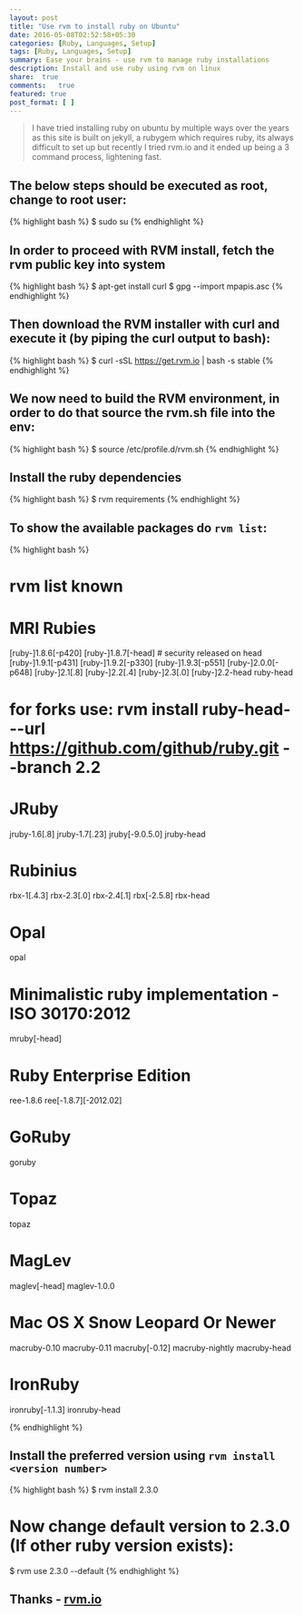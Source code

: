 ```yaml
---
layout: post
title: "Use rvm to install ruby on Ubuntu"
date: 2016-05-08T02:52:58+05:30
categories: [Ruby, Languages, Setup]
tags: [Ruby, Languages, Setup]
summary: Ease your brains - use rvm to manage ruby installations
description: Install and use ruby using rvm on linux
share:  true
comments:   true
featured: true
post_format: [ ]
---
```


> I have tried installing ruby on ubuntu by multiple ways over the years as this site is built on jekyll, a rubygem which requires ruby, its always difficult to set up but recently I tried rvm.io and it ended up being a 3 command process, lightening fast.

## The below steps should be executed as root, change to root user:

{% highlight bash %}
$ sudo su
{% endhighlight %}

## In order to proceed with RVM install, fetch the rvm public key into system

{% highlight bash %}
$ apt-get install curl
$ gpg --import mpapis.asc
{% endhighlight %}

## Then download the RVM installer with curl and execute it (by piping the curl output to bash):
{% highlight bash %}
$ curl -sSL https://get.rvm.io | bash -s stable
{% endhighlight %}

## We now need to build the RVM environment, in order to do that source the rvm.sh file into the env:
{% highlight bash %}
$ source /etc/profile.d/rvm.sh
{% endhighlight %}

## Install the ruby dependencies
{% highlight bash %}
$ rvm requirements
{% endhighlight %}

## To show the available packages do `rvm list`:
{% highlight bash %}
# rvm list known
# MRI Rubies
[ruby-]1.8.6[-p420]
[ruby-]1.8.7[-head] # security released on head
[ruby-]1.9.1[-p431]
[ruby-]1.9.2[-p330]
[ruby-]1.9.3[-p551]
[ruby-]2.0.0[-p648]
[ruby-]2.1[.8]
[ruby-]2.2[.4]
[ruby-]2.3[.0]
[ruby-]2.2-head
ruby-head

# for forks use: rvm install ruby-head-<name> --url https://github.com/github/ruby.git --branch 2.2

# JRuby
jruby-1.6[.8]
jruby-1.7[.23]
jruby[-9.0.5.0]
jruby-head

# Rubinius
rbx-1[.4.3]
rbx-2.3[.0]
rbx-2.4[.1]
rbx[-2.5.8]
rbx-head

# Opal
opal

# Minimalistic ruby implementation - ISO 30170:2012
mruby[-head]

# Ruby Enterprise Edition
ree-1.8.6
ree[-1.8.7][-2012.02]

# GoRuby
goruby

# Topaz
topaz

# MagLev
maglev[-head]
maglev-1.0.0

# Mac OS X Snow Leopard Or Newer
macruby-0.10
macruby-0.11
macruby[-0.12]
macruby-nightly
macruby-head

# IronRuby
ironruby[-1.1.3]
ironruby-head

{% endhighlight %}

## Install the preferred version using `rvm install <version number>`

{% highlight bash %}
$ rvm install 2.3.0

# Now change default version to 2.3.0 (If other ruby version exists):
$ rvm use 2.3.0 --default
{% endhighlight %}

## Thanks - [rvm.io](rvm.io)